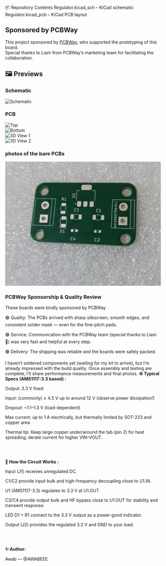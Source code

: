 📦 Repository Contents
Regulator.kicad_sch – KiCad schematic
Regulator.kicad_pcb – KiCad PCB layout
<br>

## Sponsored by PCBWay
This project sponsored by [PCBWay](https://www.pcbway.com), who supported the prototyping of this board.  
Special thanks to Liam from PCBWay’s marketing team for facilitating the collaboration.



## 🖼️ Previews

### Schematic
![Schematic](Screenshot%202025-08-17%20013937.png)

### PCB
![Top](Screenshot%202025-08-17%20014109.png)  
![Bottom](Screenshot%202025-08-17%20014207.png)  
![3D View 1](Screenshot%202025-08-17%20014316.png)  
![3D View 2](Screenshot%202025-08-17%20014355.png)

### photos of the bare PCBs
![Schematic](photo_pcb.jpg)
### PCBWay Sponsorship & Quality Review

These boards were kindly sponsored by PCBWay

🟢 Quality: The PCBs arrived with sharp silkscreen, smooth edges, and consistent solder mask — even for the fine-pitch pads.

🟢 Service: Communication with the PCBWay team (special thanks to Liam 🙏) was very fast and helpful at every step.

🟢 Delivery: The shipping was reliable and the boards were safely packed.

I haven’t soldered components yet (waiting for my kit to arrive), but I’m already impressed with the build quality. Once assembly and testing are complete, I’ll share performance measurements and final photos.
**⚙️ Typical Specs (AMS1117-3.3 based) :**

Output: 3.3 V fixed

Input: (commonly) ≥ 4.5 V up to around 12 V (observe power dissipation!)

Dropout: ~1.1–1.3 V (load-dependent)

Max current: up to 1 A electrically, but thermally limited by SOT-223 and copper area

Thermal tip: Keep large copper under/around the tab (pin 2) for heat spreading; derate current for higher VIN–VOUT.

<br>
<br>

**🧠 How the Circuit Works :**

Input (J1) receives unregulated DC.

C1/C2 provide input bulk and high-frequency decoupling close to U1.IN.

U1 (AMS1117-3.3) regulates to 3.3 V at U1.OUT.

C3/C4 provide output bulk and HF bypass close to U1.OUT for stability and transient response.

LED D1 + R1 connect to the 3.3 V output as a power-good indicator.

Output (J2) provides the regulated 3.3 V and GND to your load.

<br>
<br>

**✨ Author:**

Awab — @AWABEEE
